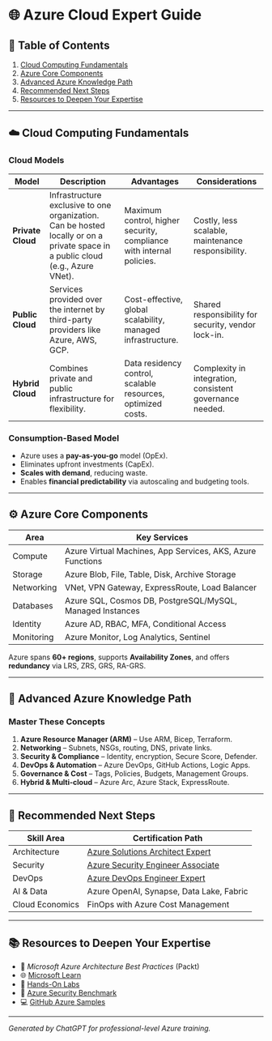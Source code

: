 
# 🌐 Azure Cloud Expert Guide

## 📑 Table of Contents
1. [Cloud Computing Fundamentals](#cloud-computing-fundamentals)
2. [Azure Core Components](#azure-core-components)
3. [Advanced Azure Knowledge Path](#advanced-azure-knowledge-path)
4. [Recommended Next Steps](#recommended-next-steps)
5. [Resources to Deepen Your Expertise](#resources-to-deepen-your-expertise)

---

## ☁️ Cloud Computing Fundamentals

### Cloud Models

| Model         | Description | Advantages | Considerations |
|---------------|-------------|------------|----------------|
| **Private Cloud** | Infrastructure exclusive to one organization. Can be hosted locally or on a private space in a public cloud (e.g., Azure VNet). | Maximum control, higher security, compliance with internal policies. | Costly, less scalable, maintenance responsibility. |
| **Public Cloud** | Services provided over the internet by third-party providers like Azure, AWS, GCP. | Cost-effective, global scalability, managed infrastructure. | Shared responsibility for security, vendor lock-in. |
| **Hybrid Cloud** | Combines private and public infrastructure for flexibility. | Data residency control, scalable resources, optimized costs. | Complexity in integration, consistent governance needed. |

### Consumption-Based Model

- Azure uses a **pay-as-you-go** model (OpEx).
- Eliminates upfront investments (CapEx).
- **Scales with demand**, reducing waste.
- Enables **financial predictability** via autoscaling and budgeting tools.

---

## ⚙️ Azure Core Components

| Area | Key Services |
|------|--------------|
| Compute | Azure Virtual Machines, App Services, AKS, Azure Functions |
| Storage | Azure Blob, File, Table, Disk, Archive Storage |
| Networking | VNet, VPN Gateway, ExpressRoute, Load Balancer |
| Databases | Azure SQL, Cosmos DB, PostgreSQL/MySQL, Managed Instances |
| Identity | Azure AD, RBAC, MFA, Conditional Access |
| Monitoring | Azure Monitor, Log Analytics, Sentinel |

Azure spans **60+ regions**, supports **Availability Zones**, and offers **redundancy** via LRS, ZRS, GRS, RA-GRS.

---

## 🚀 Advanced Azure Knowledge Path

### Master These Concepts

1. **Azure Resource Manager (ARM)** – Use ARM, Bicep, Terraform.
2. **Networking** – Subnets, NSGs, routing, DNS, private links.
3. **Security & Compliance** – Identity, encryption, Secure Score, Defender.
4. **DevOps & Automation** – Azure DevOps, GitHub Actions, Logic Apps.
5. **Governance & Cost** – Tags, Policies, Budgets, Management Groups.
6. **Hybrid & Multi-cloud** – Azure Arc, Azure Stack, ExpressRoute.

---

## 🎯 Recommended Next Steps

| Skill Area | Certification Path |
|------------|---------------------|
| Architecture | [Azure Solutions Architect Expert](https://learn.microsoft.com/en-us/certifications/azure-solutions-architect/) |
| Security | [Azure Security Engineer Associate](https://learn.microsoft.com/en-us/certifications/azure-security-engineer/) |
| DevOps | [Azure DevOps Engineer Expert](https://learn.microsoft.com/en-us/certifications/devops-engineer/) |
| AI & Data | Azure OpenAI, Synapse, Data Lake, Fabric |
| Cloud Economics | FinOps with Azure Cost Management |

---

## 📚 Resources to Deepen Your Expertise

- 📘 *Microsoft Azure Architecture Best Practices* (Packt)
- 🌐 [Microsoft Learn](https://learn.microsoft.com/en-us/training/azure/)
- 🧪 [Hands-On Labs](https://learn.microsoft.com/en-us/training/paths/az-900-describe-cloud-concepts/)
- 🔐 [Azure Security Benchmark](https://aka.ms/azsecuritybenchmark)
- 💻 [GitHub Azure Samples](https://github.com/Azure)

---

*Generated by ChatGPT for professional-level Azure training.*

